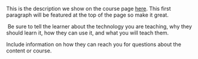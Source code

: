 This is the description we show on the course page [here](https://lab.github.com/Neocrumm2/first-day-of-coding-on-github). This first paragraph will be featured at the top of the page so make it great.
​

​
Be sure to tell the learner about the technology you are teaching, why they should learn it, how they can use it, and what you will teach them.
​


Include information on how they can reach you for questions about the content or course. 
